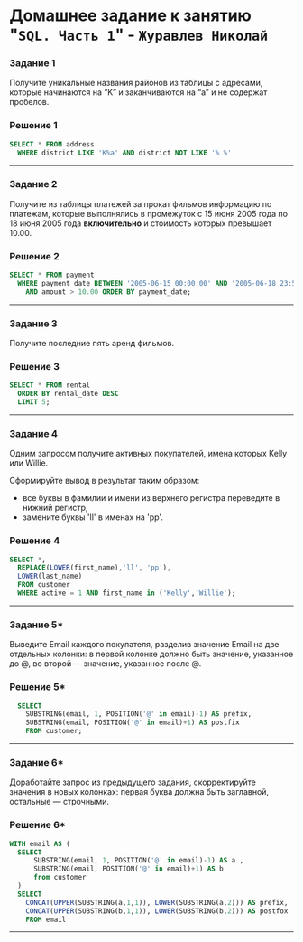 # Домашнее задание к занятию "`SQL. Часть 1`" - `Журавлев Николай`

### Задание 1

Получите уникальные названия районов из таблицы с адресами, которые начинаются на “K” и заканчиваются на “a” и не содержат пробелов.

### Решение 1
```sql
SELECT * FROM address
  WHERE district LIKE 'K%a' AND district NOT LIKE '% %'
```

---

### Задание 2

Получите из таблицы платежей за прокат фильмов информацию по платежам, которые выполнялись в промежуток с 15 июня 2005 года по 18 июня 2005 года **включительно** и стоимость которых превышает 10.00.

### Решение 2
```sql
SELECT * FROM payment
  WHERE payment_date BETWEEN '2005-06-15 00:00:00' AND '2005-06-18 23:59:59'
    AND amount > 10.00 ORDER BY payment_date;
```

---

### Задание 3

Получите последние пять аренд фильмов.

### Решение 3
```sql
SELECT * FROM rental
  ORDER BY rental_date DESC
  LIMIT 5;
```

---

### Задание 4

Одним запросом получите активных покупателей, имена которых Kelly или Willie. 

Сформируйте вывод в результат таким образом:
- все буквы в фамилии и имени из верхнего регистра переведите в нижний регистр,
- замените буквы 'll' в именах на 'pp'.

### Решение 4
```sql
SELECT *,
  REPLACE(LOWER(first_name),'ll', 'pp'),
  LOWER(last_name)
  FROM customer
  WHERE active = 1 AND first_name in ('Kelly','Willie');
```

---

### Задание 5*

Выведите Email каждого покупателя, разделив значение Email на две отдельных колонки: в первой колонке должно быть значение, указанное до @, во второй — значение, указанное после @.

### Решение 5*
```sql
  SELECT
    SUBSTRING(email, 1, POSITION('@' in email)-1) AS prefix,
    SUBSTRING(email, POSITION('@' in email)+1) AS postfix
    FROM customer;
```

---

### Задание 6*

Доработайте запрос из предыдущего задания, скорректируйте значения в новых колонках: первая буква должна быть заглавной, остальные — строчными.

### Решение 6*
```sql
WITH email AS (
  SELECT
      SUBSTRING(email, 1, POSITION('@' in email)-1) AS a ,
      SUBSTRING(email, POSITION('@' in email)+1) AS b
      from customer
  )
  SELECT
    CONCAT(UPPER(SUBSTRING(a,1,1)), LOWER(SUBSTRING(a,2))) AS prefix,
    CONCAT(UPPER(SUBSTRING(b,1,1)), LOWER(SUBSTRING(b,2))) AS postfox
    FROM email
```

---
